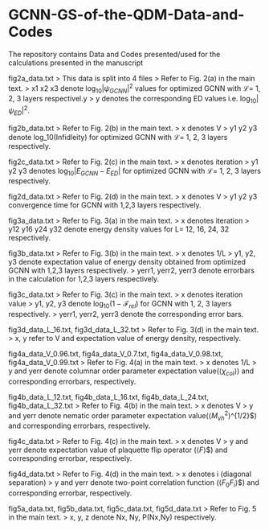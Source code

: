 # GCNN-GS-of-the-QDM-Data-and-Codes
The repository contains Data and Codes presented/used for the calculations presented in the manuscript

fig2a_data.txt
    > This data is split into 4 files
    > Refer to Fig. 2(a) in the main text.
    > x1 x2 x3 denote $\log_{10}|\psi_{GCNN}|^2$ values for optimized GCNN with $\mathcal{L} =$ 1, 2, 3 layers respectivel.y
    > y denotes the corresponding ED values i.e. $\log_{10}|\psi_{ED}|^2$.


fig2b_data.txt
    > Refer to Fig. 2(b) in the main text.
    > x denotes V
    > y1 y2 y3 denote log_10(Infidleity) for optimized GCNN with $\mathcal{L} =$ 1, 2, 3 layers respectively.

fig2c_data.txt
    > Refer to Fig. 2(c) in the main text.
    > x denotes iteration
    > y1 y2 y3 denotes $\log_{10}|E_{GCNN} - E_{ED}|$ for optimized GCNN with $\mathcal{L} =$ 1, 2, 3 layers respectively.

fig2d_data.txt
    > Refer to Fig. 2(d) in the main text.
    > x denotes V 
    > y1 y2 y3 convergence time for GCNN with 1,2,3 layers respectively. 

fig3a_data.txt
    > Refer to Fig. 3(a) in the main text.
    > x denotes iteration
    > y12 y16 y24 y32 denote energy density values for L= 12, 16, 24, 32 respectively. 

fig3b_data.txt
    > Refer to Fig. 3(b) in the main text.
    > x denotes 1/L 
    > y1, y2, y3 denote expectation value of energy density obtained from optimized GCNN with 1,2,3 layers respectively.
    > yerr1, yerr2, yerr3 denote errorbars in the calculation for 1,2,3 layers respectively. 

fig3c_data.txt
    > Refer to Fig. 3(c) in the main text.
    > x denotes iteration value 
    > y1, y2, y3 denote $\log_{10}(1-\mathcal{F}_{rel})$ for GCNN with 1, 2, 3 layers respectively. 
    > yerr1, yerr2, yerr3 denote the corresponding error bars. 

fig3d_data_L_16.txt, fig3d_data_L_32.txt
    > Refer to Fig. 3(d) in the main text.
    > x, y refer to V and expectation value of energy density, respectively.

fig4a_data_V_0.96.txt, fig4a_data_V_0.7.txt, fig4a_data_V_0.98.txt, fig4a_data_V_0.99.txt 
    > Refer to Fig. 4(a) in the main text.
    > x denotes 1/L 
    > y and yerr denote columnar order parameter expectation value($\langle \chi_{col} \rangle$) and corresponding errorbars, respectively.

fig4b_data_L_12.txt, fig4b_data_L_16.txt, fig4b_data_L_24.txt, fig4b_data_L_32.txt
    > Refer to Fig. 4(b) in the main text.
    > x denotes V 
    > y and yerr denote nematic order parameter expectation value($\langle M_{vh}^2 \rangle$^{1/2}$) and corresponding errorbars, respectively.

fig4c_data.txt
    > Refer to Fig. 4(c) in the main text.
    > x denotes V 
    > y and yerr denote expectation value of plaquette flip operator ($\langle F \rangle$$) and corresponding errorbar, respectively.

fig4d_data.txt
    > Refer to Fig. 4(d) in the main text.
    > x denotes i (diagonal separation) 
    > y and yerr denote two-point correlation function ($\langle F_0 F_i \rangle$$) and corresponding errorbar, respectively.

fig5a_data.txt, fig5b_data.txt, fig5c_data.txt, fig5d_data.txt
    > Refer to Fig. 5 in the main text.
    > x, y, z denote Nx, Ny, P(Nx,Ny) respectively.
